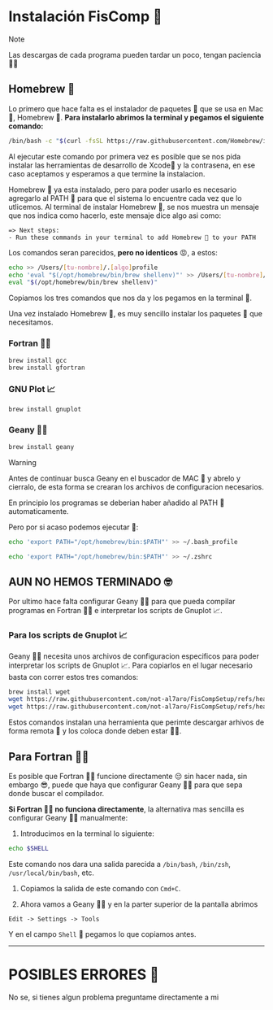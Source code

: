 # Instalación FisComp 💖

> [!NOTE]  
> Las descargas de cada programa pueden tardar un poco, tengan paciencia 😵‍💫

## Homebrew 🍺

Lo primero que hace falta es el instalador de paquetes 🥡 que se usa en Mac 🍎, Homebrew 🍺.
**Para instalarlo abrimos la terminal y pegamos el siguiente comando:**

```bash
/bin/bash -c "$(curl -fsSL https://raw.githubusercontent.com/Homebrew/install/HEAD/install.sh)"
```

Al ejecutar este comando por primera vez es posible que se nos pida instalar las herramientas de desarrollo de Xcode🔨 y la contrasena, en ese caso aceptamos y esperamos a que termine la instalacion.

Homebrew 🍺 ya esta instalado, pero para poder usarlo es necesario agregarlo al PATH 👣 para que el sistema lo encuentre cada vez que lo utlicemos.
Al terminal de instalar Homebrew 🍺, se nos muestra un mensaje que nos indica como hacerlo, este mensaje dice algo asi como: 
```text
=> Next steps:
- Run these commands in your terminal to add Homebrew 🍺 to your PATH
```
Los comandos seran parecidos, **pero no identicos** 😡, a estos:
```bash
echo >> /Users/[tu-nombre]/.[algo]profile
echo 'eval "$(/opt/homebrew/bin/brew shellenv)"' >> /Users/[tu-nombre]/.[algo]profile
eval "$(/opt/homebrew/bin/brew shellenv)"
```

Copiamos los tres comandos que nos da y los pegamos en la terminal 💾.

Una vez instalado Homebrew 🍺, es muy sencillo instalar los paquetes 🥡 que necesitamos.

### Fortran 👴🏼

```bash
brew install gcc
brew install gfortran
```

### GNU Plot 📈

```bash
brew install gnuplot
```

### Geany 🧞‍♀️

```bash
brew install geany
```

> [!WARNING]  
> Antes de continuar busca Geany en el buscador de MAC 🍎 y abrelo y cierralo, de esta forma se crearan los archivos de configuracion necesarios.

En principio los programas se deberian haber añadido al PATH 👣 automaticamente.

Pero por si acaso podemos ejecutar 🥊:

```bash
echo 'export PATH="/opt/homebrew/bin:$PATH"' >> ~/.bash_profile
```

```bash
echo 'export PATH="/opt/homebrew/bin:$PATH"' >> ~/.zshrc
```

## AUN NO HEMOS TERMINADO 🤓

Por ultimo hace falta configurar Geany 🧞‍♀️ para que pueda compilar programas en Fortran 👴🏼 e interpretar los scripts de Gnuplot 📈.

### Para los scripts de Gnuplot 📈

Geany 🧞‍♀️ necesita unos archivos de configuracion especificos para poder interpretar los scripts de Gnuplot 📈.
Para copiarlos en el lugar necesario basta con correr estos tres comandos:

```bash
brew install wget
wget https://raw.githubusercontent.com/not-al7aro/FisCompSetup/refs/heads/main/files/filetype_extensions.conf -O ~/.config/geany/filetype_extensions.conf
wget https://raw.githubusercontent.com/not-al7aro/FisCompSetup/refs/heads/main/files/filetypes.Gnuplot.conf -O ~/.config/geany/filedefs/filetypes.Gnuplot.conf
```

Estos comandos instalan una herramienta que perimte descargar arhivos de forma remota 🥡 y los coloca donde deben estar ☝🏼.

## Para Fortran 👴🏼

Es posible que Fortran 👴🏼 funcione directamente 😔 sin hacer nada, sin embargo 😎, puede que haya que configurar Geany 🧞‍♀️ para que sepa donde buscar el compilador.

**Si Fortran 👴🏼 no funciona directamente**, la alternativa mas sencilla es configurar Geany 🧞‍♀️ manualmente:

1. Introducimos en la terminal lo siguiente:
```bash
echo $SHELL
```
Este comando nos dara una salida parecida a `/bin/bash`, `/bin/zsh`, `/usr/local/bin/bash`, etc.

1. Copiamos la salida de este comando con `Cmd+C`.

2. Ahora vamos a Geany 🧞‍♀️ y en la parter superior de la pantalla abrimos
```
Edit -> Settings -> Tools
```
Y en el campo `Shell` 🐚 pegamos lo que copiamos antes.

---

# POSIBLES ERRORES 🤬
No se, si tienes algun problema preguntame directamente a mi